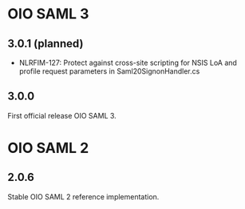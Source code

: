 # OIO SAML 3

## 3.0.1 (planned)
- NLRFIM-127: Protect against cross-site scripting for NSIS LoA and profile request parameters in Saml20SignonHandler.cs

## 3.0.0
First official release OIO SAML 3.

# OIO SAML 2

## 2.0.6
Stable OIO SAML 2 reference implementation.